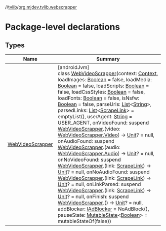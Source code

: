//[tvlib](../../index.md)/[org.mjdev.tvlib.webscrapper](index.md)

# Package-level declarations

## Types

| Name | Summary |
|---|---|
| [WebVideoScrapper](-web-video-scrapper/index.md) | [androidJvm]<br>class [WebVideoScrapper](-web-video-scrapper/index.md)(context: [Context](https://developer.android.com/reference/kotlin/android/content/Context.html), loadImages: [Boolean](https://kotlinlang.org/api/latest/jvm/stdlib/kotlin/-boolean/index.html) = false, loadMedia: [Boolean](https://kotlinlang.org/api/latest/jvm/stdlib/kotlin/-boolean/index.html) = false, loadScripts: [Boolean](https://kotlinlang.org/api/latest/jvm/stdlib/kotlin/-boolean/index.html) = false, loadCssStyles: [Boolean](https://kotlinlang.org/api/latest/jvm/stdlib/kotlin/-boolean/index.html) = false, loadFonts: [Boolean](https://kotlinlang.org/api/latest/jvm/stdlib/kotlin/-boolean/index.html) = false, isNsfw: [Boolean](https://kotlinlang.org/api/latest/jvm/stdlib/kotlin/-boolean/index.html) = false, parseUrls: [List](https://kotlinlang.org/api/latest/jvm/stdlib/kotlin.collections/-list/index.html)&lt;[String](https://kotlinlang.org/api/latest/jvm/stdlib/kotlin/-string/index.html)&gt;, parsedLinks: [List](https://kotlinlang.org/api/latest/jvm/stdlib/kotlin.collections/-list/index.html)&lt;[ScrapeLink](../org.mjdev.tvlib.webscrapper.base/-scrape-link/index.md)&gt; = emptyList(), userAgent: [String](https://kotlinlang.org/api/latest/jvm/stdlib/kotlin/-string/index.html) = USER_AGENT, onVideoFound: suspend [WebVideoScrapper](-web-video-scrapper/index.md).(video: [WebVideoScrapper.Video](-web-video-scrapper/-video/index.md)) -&gt; [Unit](https://kotlinlang.org/api/latest/jvm/stdlib/kotlin/-unit/index.html)? = null, onAudioFound: suspend [WebVideoScrapper](-web-video-scrapper/index.md).(audio: [WebVideoScrapper.Audio](-web-video-scrapper/-audio/index.md)) -&gt; [Unit](https://kotlinlang.org/api/latest/jvm/stdlib/kotlin/-unit/index.html)? = null, onNoVideoFound: suspend [WebVideoScrapper](-web-video-scrapper/index.md).(link: [ScrapeLink](../org.mjdev.tvlib.webscrapper.base/-scrape-link/index.md)) -&gt; [Unit](https://kotlinlang.org/api/latest/jvm/stdlib/kotlin/-unit/index.html)? = null, onNoAudioFound: suspend [WebVideoScrapper](-web-video-scrapper/index.md).(link: [ScrapeLink](../org.mjdev.tvlib.webscrapper.base/-scrape-link/index.md)) -&gt; [Unit](https://kotlinlang.org/api/latest/jvm/stdlib/kotlin/-unit/index.html)? = null, onLinkParsed: suspend [WebVideoScrapper](-web-video-scrapper/index.md).(link: [ScrapeLink](../org.mjdev.tvlib.webscrapper.base/-scrape-link/index.md)) -&gt; [Unit](https://kotlinlang.org/api/latest/jvm/stdlib/kotlin/-unit/index.html)? = null, onFinish: suspend [WebVideoScrapper](-web-video-scrapper/index.md).() -&gt; [Unit](https://kotlinlang.org/api/latest/jvm/stdlib/kotlin/-unit/index.html)? = null, addBlocker: [IAdBlocker](../org.mjdev.tvlib.webscrapper.adblock/-i-ad-blocker/index.md) = NoAdBlock(), pauseState: [MutableState](https://developer.android.com/reference/kotlin/androidx/compose/runtime/MutableState.html)&lt;[Boolean](https://kotlinlang.org/api/latest/jvm/stdlib/kotlin/-boolean/index.html)&gt; = mutableStateOf(false)) |
